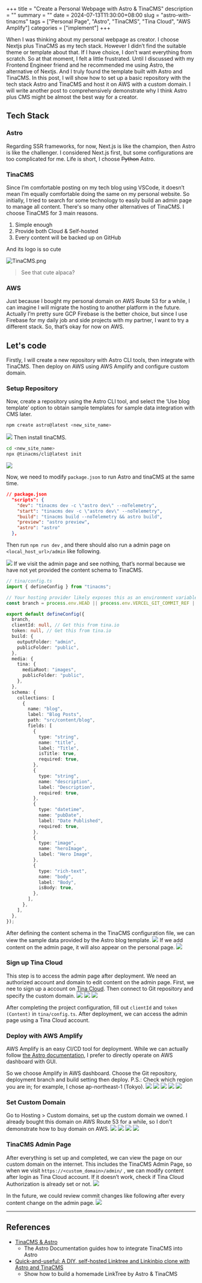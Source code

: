 +++
title = "Create a Personal Webpage with Astro & TinaCMS"
description = ""
summary = ""
date = 2024-07-13T11:30:00+08:00
slug = "astro-with-tinacms"
tags = ["Personal Page", "Astro", "TinaCMS", "Tina Cloud", "AWS Amplify"]
categories = ["implement"]
+++

When I was thinking about my personal webpage as creator. I choose Nextjs plus TinaCMS as my tech stack. However I didn’t find the suitable theme or template about that.
If I have choice, I don’t want everything from scratch. So at that moment, I felt a little frustrated. Until I discussed with my Frontend Engineer friend and he recommended me using Astro, the alternative of Nextjs. And I truly found the template built with Astro and TinaCMS.
In this post, I will show how to set up a basic repository with the tech stack Astro and TinaCMS and host it on AWS with a custom domain.
I will write another post to comprehensively demonstrate why I think Astro plus CMS might be almost the best way for a creator.

## Tech Stack

### Astro

Regarding SSR frameworks, for now, Next.js is like the champion, then Astro is like the challenger. I considered Next.js first, but some configurations are too complicated for me. Life is short, I choose ~~Python~~ Astro.

### TinaCMS

Since I’m comfortable posting on my tech blog using VSCode, it doesn’t mean I’m equally comfortable doing the same on my personal website. So initially, I tried to search for some technology to easily build an admin page to manage all content. There's so many other alternatives of TinaCMS. I choose TinaCMS for 3 main reasons.

1. Simple enough
2. Provide both Cloud & Self-hosted
3. Every content will be backed up on GitHub

And its logo is so cute

![TinaCMS.png](files/tinacms.png)

> See that cute alpaca?

### AWS

Just because I bought my personal domain on AWS Route 53 for a while, I can imagine I will migrate the hosting to another platform in the future. Actually I’m pretty sure GCP Firebase is the better choice, but since I use Firebase for my daily job and side projects with my partner, I want to try a different stack. So, that’s okay for now on AWS.

## Let's code

Firstly, I will create a new repository with Astro CLI tools, then integrate with TinaCMS. Then deploy on AWS using AWS Amplify and configure custom domain.

### Setup Repository

Now, create a repository using the Astro CLI tool, and select the ‘Use blog template’ option to obtain sample templates for sample data integration with CMS later.

```bash
npm create astro@latest <new_site_name>
```

![](files/npm-create-astro-project-initialization.png)
Then install tinaCMS.

```bash
cd <new_site_name>
npx @tinacms/cli@latest init

```

![](files/terminal-tinacms-initialization.png)

Now, we need to modify `package.json` to run Astro and tinaCMS at the same time.

```json
// package.json
  "scripts": {
    "dev": "tinacms dev -c \"astro dev\" --noTelemetry",
    "start": "tinacms dev -c \"astro dev\" --noTelemetry",
    "build": "tinacms build --noTelemetry && astro build",
    "preview": "astro preview",
    "astro": "astro"
  },

```

Then run `npm run dev` , and there should also run a admin page on `<local_host_url>/admin` like following.

![](files/tina-local-mode-dashboard.png)
If we visit the admin page and see nothing, that’s normal because we have not yet provided the content schema to TinaCMS.

```typescript
// tina/config.ts
import { defineConfig } from "tinacms";

// Your hosting provider likely exposes this as an environment variable
const branch = process.env.HEAD || process.env.VERCEL_GIT_COMMIT_REF || "main";

export default defineConfig({
  branch,
  clientId: null, // Get this from tina.io
  token: null, // Get this from tina.io
  build: {
    outputFolder: "admin",
    publicFolder: "public",
  },
  media: {
    tina: {
      mediaRoot: "images",
      publicFolder: "public",
    },
  },
  schema: {
    collections: [
      {
        name: "blog",
        label: "Blog Posts",
        path: "src/content/blog",
        fields: [
          {
            type: "string",
            name: "title",
            label: "Title",
            isTitle: true,
            required: true,
          },
          {
            type: "string",
            name: "description",
            label: "Description",
            required: true,
          },
          {
            type: "datetime",
            name: "pubDate",
            label: "Date Published",
            required: true,
          },
          {
            type: "image",
            name: "heroImage",
            label: "Hero Image",
          },
          {
            type: "rich-text",
            name: "body",
            label: "Body",
            isBody: true,
          },
        ],
      },
    ],
  },
});
```

After defining the content schema in the TinaCMS configuration file, we can view the sample data provided by the Astro blog template.
![](files/blog-posts-dashboard.png)
If we add content on the admin page, it will also appear on the personal page.
![](files/blog-posts-overview.png)

### Sign up Tina Cloud

This step is to access the admin page after deployment. We need an authorized account and domain to edit content on the admin page.
First, we nee to sign up a account on [Tina Cloud](https://app.tina.io/). Then connect to Git repository and specify the custom domain.
![](files/create-project-github-tina-starter.png)
![](files/tina-cloud-new-project-setup.png)
![](files/configuration-settings-persona.png)

After completing the project configuration, fill out `clientId` and `token (Content)` in `tina/config.ts`. After deployment, we can access the admin page using a Tina Cloud account.

### Deploy with AWS Amplify

AWS Amplify is an easy CI/CD tool for deployment. While we can actually follow [the Astro documentation](https://docs.astro.build/en/guides/deploy/aws/), I prefer to directly operate on AWS dashboard with GUI.

So we choose Amplify in AWS dashboard. Choose the Git repository, deployment branch and build setting then deploy.
P.S.: Check which region you are in; for example, I chose ap-northeast-1 (Tokyo).
![](files/start-building-with-amplify.png)
![](files/add-repository-and-branch.png)
![](files/app-settings-build-settings.png)
![](files/review-deployment-settings.png)
![](files/deployment-details.png)

### Set Custom Domain

Go to Hosting > Custom domains, set up the custom domain we owned. I already bought this domain on AWS Route 53 for a while, so I don't demonstrate how to buy domain on AWS.
![](files/add-domain-configuration.png)
![](files/custom-domain-setup.png)
![](files/add-subdomains-records-dns-provider.png)
![](files/custom-domains-configuration.png)

### TinaCMS Admin Page

After everything is set up and completed, we can view the page on our custom domain on the internet. This includes the TinaCMS Admin Page, so when we visit `https://<custom_domain>/admin/` , we can modify content after login as Tina Cloud account. If it doesn’t work, check if Tina Cloud Authorization is already set or not.
![](files/configuration-persona-project.png)

In the future, we could review commit changes like following after every content change on the admin page.
![](files/reddit-post-screenshot.png)

---
## References

- [TinaCMS & Astro](https://docs.astro.build/de/guides/cms/tina-cms/)
  - The Astro Documentation guides how to integrate TinaCMS into Astro
- [Quick-and-useful: A DIY, self-hosted Linktree and Linkinbio clone with Astro and TinaCMS](https://darko.io/posts/linktree-and-linkinbio-clone-with-astro-and-tinacms)
  - Show how to build a homemade LinkTree by Astro & TinaCMS
